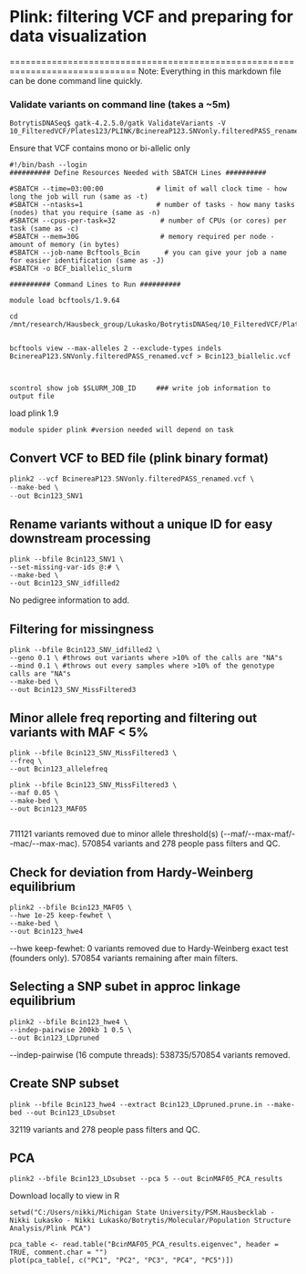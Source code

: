 
# Plink: filtering VCF and preparing for data visualization
==============================================================================
Note: Everything in this markdown file can be done command line quickly.

### Validate variants on command line (takes a ~5m)
```
BotrytisDNASeq$ gatk-4.2.5.0/gatk ValidateVariants -V 10_FilteredVCF/Plates123/PLINK/BcinereaP123.SNVonly.filteredPASS_renamed.vcf
```

Ensure that VCF contains mono or bi-allelic only

```
#!/bin/bash --login
########## Define Resources Needed with SBATCH Lines ##########

#SBATCH --time=03:00:00             # limit of wall clock time - how long the job will run (same as -t)
#SBATCH --ntasks=1                  # number of tasks - how many tasks (nodes) that you require (same as -n)
#SBATCH --cpus-per-task=32           # number of CPUs (or cores) per task (same as -c)
#SBATCH --mem=30G                    # memory required per node - amount of memory (in bytes)
#SBATCH --job-name Bcftools_Bcin      # you can give your job a name for easier identification (same as -J)
#SBATCH -o BCF_biallelic_slurm

########## Command Lines to Run ##########

module load bcftools/1.9.64

cd /mnt/research/Hausbeck_group/Lukasko/BotrytisDNASeq/10_FilteredVCF/Plates123/PLINK/


bcftools view --max-alleles 2 --exclude-types indels BcinereaP123.SNVonly.filteredPASS_renamed.vcf > Bcin123_biallelic.vcf



scontrol show job $SLURM_JOB_ID     ### write job information to output file
```

load plink 1.9

```
module spider plink #version needed will depend on task
```

## Convert VCF to BED file (plink binary format) 


```C++
plink2 --vcf BcinereaP123.SNVonly.filteredPASS_renamed.vcf \
--make-bed \
--out Bcin123_SNV1
```


## Rename variants without a unique ID for easy downstream processing

```
plink --bfile Bcin123_SNV1 \
--set-missing-var-ids @:# \
--make-bed \
--out Bcin123_SNV_idfilled2
```

No pedigree information to add.


## Filtering for missingness

```
plink --bfile Bcin123_SNV_idfilled2 \
--geno 0.1 \ #throws out variants where >10% of the calls are "NA"s
--mind 0.1 \ #throws out every samples where >10% of the genotype calls are "NA"s
--make-bed \
--out Bcin123_SNV_MissFiltered3
```

## Minor allele freq reporting and filtering out variants with MAF < 5%

```
plink --bfile Bcin123_SNV_MissFiltered3 \
--freq \
--out Bcin123_allelefreq

plink --bfile Bcin123_SNV_MissFiltered3 \
--maf 0.05 \
--make-bed \
--out Bcin123_MAF05
  
```
711121 variants removed due to minor allele threshold(s)
(--maf/--max-maf/--mac/--max-mac).
570854 variants and 278 people pass filters and QC.

## Check for deviation from Hardy-Weinberg equilibrium
```
plink2 --bfile Bcin123_MAF05 \
--hwe 1e-25 keep-fewhet \
--make-bed \
--out Bcin123_hwe4
```
--hwe keep-fewhet: 0 variants removed due to Hardy-Weinberg exact test
(founders only).
570854 variants remaining after main filters.


## Selecting a SNP subet in approc linkage equilibrium

```
plink2 --bfile Bcin123_hwe4 \
--indep-pairwise 200kb 1 0.5 \
--out Bcin123_LDpruned
```
--indep-pairwise (16 compute threads): 538735/570854 variants removed.

## Create SNP subset
```
plink --bfile Bcin123_hwe4 --extract Bcin123_LDpruned.prune.in --make-bed --out Bcin123_LDsubset
```
32119 variants and 278 people pass filters and QC.

## PCA
```
plink2 --bfile Bcin123_LDsubset --pca 5 --out BcinMAF05_PCA_results
```

Download locally to view in R


```
setwd("C:/Users/nikki/Michigan State University/PSM.Hausbecklab - Nikki Lukasko - Nikki Lukasko/Botrytis/Molecular/Population Structure Analysis/Plink PCA")

pca_table <- read.table("BcinMAF05_PCA_results.eigenvec", header = TRUE, comment.char = "")
plot(pca_table[, c("PC1", "PC2", "PC3", "PC4", "PC5")])
```


